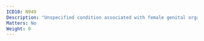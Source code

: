 ```yaml
---
ICD10: N949
Description: "Unspecified condition associated with female genital organs and menstrual cycle"
Matters: No
Weight: 0
---
```


